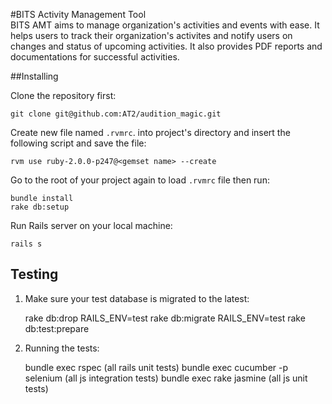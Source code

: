 #BITS Activity Management Tool
<br>
BITS AMT aims to manage organization's activities and events with ease. It helps users to track their organization's activites and notify users on changes and status of upcoming activities. It also provides PDF reports and documentations for successful activities.

##Installing

Clone the repository first:

    git clone git@github.com:AT2/audition_magic.git

Create new file named ```.rvmrc```. into project's directory and insert the following script and save the file:

    rvm use ruby-2.0.0-p247@<gemset name> --create
    
Go to the root of your project again to load ```.rvmrc``` file then run:

    bundle install
    rake db:setup
    
Run Rails server on your local machine:

    rails s
    
## Testing 

1. Make sure your test database is migrated to the latest:


    rake db:drop RAILS_ENV=test
    rake db:migrate RAILS_ENV=test
    rake db:test:prepare
    
2. Running the tests:


    bundle exec rspec (all rails unit tests)
    bundle exec cucumber -p selenium (all js integration tests)
    bundle exec rake jasmine (all js unit tests)
    

